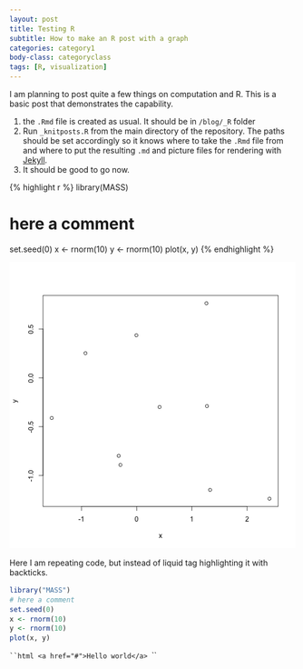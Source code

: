 ```yaml
---
layout: post
title: Testing R
subtitle: How to make an R post with a graph
categories: category1
body-class: categoryclass
tags: [R, visualization]
---
```


I am planning to post quite a few things on computation and R. This is a basic post that demonstrates the capability.

1. the `.Rmd` file is created as usual. It should be in `/blog/_R` folder
2. Run `_knitposts.R` from the main directory of the repository. The paths should be set accordingly so it knows where to take the `.Rmd` file from and where to put the resulting `.md` and picture files for rendering with [Jekyll](https://jekyllrb.com/).
3. It should be good to go now.



{% highlight r %}
library(MASS)
# here a comment
set.seed(0)
x <- rnorm(10)
y <- rnorm(10)
plot(x, y)
{% endhighlight %}

![figure](/blog/figs/2015-11-18-testR/unnamed-chunk-1-1.png) 


Here I am repeating code, but instead of liquid tag highlighting it with backticks.

``` r
library("MASS")
# here a comment
set.seed(0)
x <- rnorm(10)
y <- rnorm(10)
plot(x, y)
```

`​``html
<a href="#">Hello world</a>
`​``

